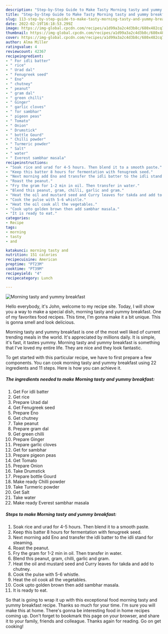 ```yaml
---
description: "Step-by-Step Guide to Make Tasty Morning tasty and yummy breakfast"
title: "Step-by-Step Guide to Make Tasty Morning tasty and yummy breakfast"
slug: 113-step-by-step-guide-to-make-tasty-morning-tasty-and-yummy-breakfast
date: 2022-02-19T16:18:53.299Z
image: https://img-global.cpcdn.com/recipes/a1d99a3a2c4d3b8c/680x482cq70/morning-tasty-and-yummy-breakfast-recipe-main-photo.jpg
thumbnail: https://img-global.cpcdn.com/recipes/a1d99a3a2c4d3b8c/680x482cq70/morning-tasty-and-yummy-breakfast-recipe-main-photo.jpg
cover: https://img-global.cpcdn.com/recipes/a1d99a3a2c4d3b8c/680x482cq70/morning-tasty-and-yummy-breakfast-recipe-main-photo.jpg
author: Alma Miller
ratingvalue: 4
reviewcount: 42367
recipeingredient:
- " For idli batter"
- " rice"
- " Urad dal"
- " Fenugreek seed"
- " Eno"
- " chutney"
- " peanut"
- " gram dal"
- " green chilli"
- " Ginger"
- " garlic cloves"
- " for sambhar"
- " pigeon peas"
- " Tomato"
- " Onion"
- " Drumstick"
- " bottle Gourd"
- " Chilli powder"
- " Turmeric powder"
- " Salt"
- " water"
- " Everest sambhar masala"
recipeinstructions:
- "Soak rice and urad for 4-5 hours. Then blend it to a smooth paste."
- "Keep this batter 8 hours for fermentation with fenugreek seed."
- "Next morning add Eno and transfer the idli batter to the idli stand for steaming."
- "Roast the peanut."
- "Fry the gram for 1-2 min in oil. Then transfer in water."
- "Blend this peanut, gram, chilli, garlic and gram."
- "Heat the oil and mustard seed and Curry leaves for takda and add to chutney."
- "Cook the pulse with 5-6 whistle."
- "Heat the oil cook all the vegetables."
- "Cook upto golden brown then add sambhar masala."
- "It is ready to eat."
categories:
- Recipe
tags:
- morning
- tasty
- and

katakunci: morning tasty and 
nutrition: 151 calories
recipecuisine: American
preptime: "PT23M"
cooktime: "PT39M"
recipeyield: "4"
recipecategory: Lunch

---
```



![Morning tasty and yummy breakfast](https://img-global.cpcdn.com/recipes/a1d99a3a2c4d3b8c/680x482cq70/morning-tasty-and-yummy-breakfast-recipe-main-photo.jpg)

Hello everybody, it's John, welcome to my recipe site. Today, I will show you a way to make a special dish, morning tasty and yummy breakfast. One of my favorites food recipes. This time, I'm gonna make it a bit unique. This is gonna smell and look delicious.

Morning tasty and yummy breakfast is one of the most well liked of current trending meals in the world. It's appreciated by millions daily. It is simple, it's fast, it tastes yummy. Morning tasty and yummy breakfast is something that I've loved my entire life. They are nice and they look fantastic.




To get started with this particular recipe, we have to first prepare a few components. You can cook morning tasty and yummy breakfast using 22 ingredients and 11 steps. Here is how you can achieve it.

<!--inarticleads1-->

##### The ingredients needed to make Morning tasty and yummy breakfast:

1. Get  For idli batter
1. Get  rice
1. Prepare  Urad dal
1. Get  Fenugreek seed
1. Prepare  Eno
1. Get  chutney
1. Take  peanut
1. Prepare  gram dal
1. Get  green chilli
1. Prepare  Ginger
1. Prepare  garlic cloves
1. Get  for sambhar
1. Prepare  pigeon peas
1. Get  Tomato
1. Prepare  Onion
1. Take  Drumstick
1. Prepare  bottle Gourd
1. Make ready  Chilli powder
1. Take  Turmeric powder
1. Get  Salt
1. Take  water
1. Make ready  Everest sambhar masala




<!--inarticleads2-->

##### Steps to make Morning tasty and yummy breakfast:

1. Soak rice and urad for 4-5 hours. Then blend it to a smooth paste.
1. Keep this batter 8 hours for fermentation with fenugreek seed.
1. Next morning add Eno and transfer the idli batter to the idli stand for steaming.
1. Roast the peanut.
1. Fry the gram for 1-2 min in oil. Then transfer in water.
1. Blend this peanut, gram, chilli, garlic and gram.
1. Heat the oil and mustard seed and Curry leaves for takda and add to chutney.
1. Cook the pulse with 5-6 whistle.
1. Heat the oil cook all the vegetables.
1. Cook upto golden brown then add sambhar masala.
1. It is ready to eat.




So that is going to wrap it up with this exceptional food morning tasty and yummy breakfast recipe. Thanks so much for your time. I'm sure you will make this at home. There's gonna be interesting food in home recipes coming up. Don't forget to bookmark this page on your browser, and share it to your family, friends and colleague. Thanks again for reading. Go on get cooking!
